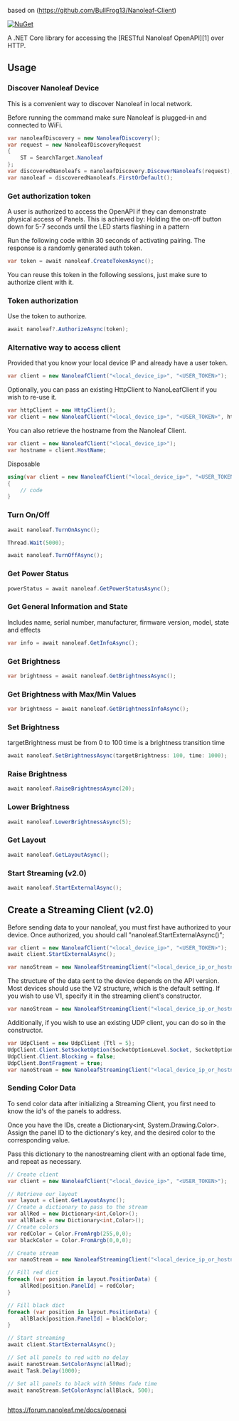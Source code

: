 based on (https://github.com/BullFrog13/Nanoleaf-Client)

[![NuGet](https://img.shields.io/nuget/v/Nanoleaf.Core)](https://nuget.org/packages/Nanoleaf.Core)


A .NET Core library for accessing the [RESTful Nanoleaf OpenAPI][1] over HTTP.

## Usage

### Discover Nanoleaf Device

This is a convenient way to discover Nanoleaf in local network.

Before running the command make sure Nanoleaf is plugged-in and connected to WiFi.

```c#
var nanoleafDiscovery = new NanoleafDiscovery();
var request = new NanoleafDiscoveryRequest
{
	ST = SearchTarget.Nanoleaf
};
var discoveredNanoleafs = nanoleafDiscovery.DiscoverNanoleafs(request);
var nanoleaf = discoveredNanoleafs.FirstOrDefault();
```

### Get authorization token

A user is authorized to access the OpenAPI if they can demonstrate physical access of Panels.
This is achieved by: Holding the on-off button down for 5-7 seconds until the LED starts flashing in a pattern

Run the following code within 30 seconds of activating pairing. The response is a randomly generated auth token.
```c#
var token = await nanoleaf.CreateTokenAsync();
```

You can reuse this token in the following sessions, just make sure to authorize client with it.

### Token authorization

Use the token to authorize.

```c#
await nanoleaf?.AuthorizeAsync(token);
```

### Alternative way to access client

Provided that you know your local device IP and already have a user token.
```c#
var client = new NanoleafClient("<local_device_ip>", "<USER_TOKEN>");
```

Optionally, you can pass an existing HttpClient to NanoLeafClient if you wish to re-use it.
```c#
var httpClient = new HttpClient();
var client = new NanoleafClient("<local_device_ip>", "<USER_TOKEN>", httpClient);
```

You can also retrieve the hostname from the Nanoleaf Client.
```c#
var client = new NanoleafClient("<local_device_ip>");
var hostname = client.HostName;
```

Disposable
```c#
using(var client = new NanoleafClient("<local_device_ip>", "<USER_TOKEN>")
{
	// code
}
```

### Turn On/Off

```c#
await nanoleaf.TurnOnAsync();

Thread.Wait(5000);

await nanoleaf.TurnOffAsync();
```

### Get Power Status

```c#
powerStatus = await nanoleaf.GetPowerStatusAsync();
```

### Get General Information and State

Includes name, serial number, manufacturer, firmware version, model, state and effects

```c#
var info = await nanoleaf.GetInfoAsync();
```

### Get Brightness

```c#
var brightness = await nanoleaf.GetBrightnessAsync();
```

### Get Brightness with Max/Min Values

```c#
var brightness = await nanoleaf.GetBrightnessInfoAsync();
```

### Set Brightness

targetBrightness must be from 0 to 100
time is a brightness transition time

```c#
await nanoleaf.SetBrightnessAsync(targetBrightness: 100, time: 1000);
```

### Raise Brightness

```c#
await nanoleaf.RaiseBrightnessAsync(20);
```

### Lower Brightness

```c#
await nanoleaf.LowerBrightnessAsync(5);
```

### Get Layout

```c#
await nanoleaf.GetLayoutAsync();
```

### Start Streaming (v2.0)

```c#
await nanoleaf.StartExternalAsync();
```

## Create a Streaming Client (v2.0)

Before sending data to your nanoleaf, you must first have authorized to your device.
Once authorized, you should call "nanoleaf.StartExternalAsync()";

```c#
var client = new NanoleafClient("<local_device_ip>", "<USER_TOKEN>");
await client.StartExternalAsync();

var nanoStream = new NanoleafStreamingClient("<local_device_ip_or_hostname>");
```

The structure of the data sent to the device depends on the API version. Most devices 
should use the V2 structure, which is the default setting. If you wish to use V1, specify it in the 
streaming client's constructor.

```c#
var nanoStream = new NanoleafStreamingClient("<local_device_ip_or_hostname>", 1); // Specify version 1
```

Additionally, if you wish to use an existing UDP client, you can do so in the constructor.

```c#
var UdpClient = new UdpClient {Ttl = 5};
UdpClient.Client.SetSocketOption(SocketOptionLevel.Socket, SocketOptionName.ReuseAddress, true);
UdpClient.Client.Blocking = false;
UdpClient.DontFragment = true;
var nanoStream = new NanoleafStreamingClient("<local_device_ip_or_hostname>", 2, UdpClient);
```

### Sending Color Data

To send color data after initializing a Streaming Client, you first need to know the id's of
the panels to address. 

Once you have the IDs, create a Dictionary<int, System.Drawing.Color>. Assign the panel ID to the
dictionary's key, and the desired color to the corresponding value.

Pass this dictionary to the nanostreaming client with an optional fade time, and repeat as necessary.

```c#
// Create client
var client = new NanoleafClient("<local_device_ip>", "<USER_TOKEN>");

// Retrieve our layout
var layout = client.GetLayoutAsync();
// Create a dictionary to pass to the stream
var allRed = new Dictionary<int,Color>();
var allBlack = new Dictionary<int,Color>();
// Create colors
var redColor = Color.FromArgb(255,0,0);
var blackColor = Color.FromArgb(0,0,0);

// Create stream
var nanoStream = new NanoleafStreamingClient("<local_device_ip_or_hostname>", 1); // Specify version 1

// Fill red dict 
foreach (var position in layout.PositionData) {
    allRed[position.PanelId] = redColor;
}

// Fill black dict
foreach (var position in layout.PositionData) {
    allBlack[position.PanelId] = blackColor;
}

// Start streaming
await client.StartExternalAsync();

// Set all panels to red with no delay
await nanoStream.SetColorAsync(allRed);
await Task.Delay(1000);

// Set all panels to black with 500ms fade time
await nanoStream.SetColorAsync(allBlack, 500);



```

https://forum.nanoleaf.me/docs/openapi
